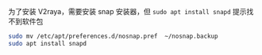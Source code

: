 为了安装 V2raya，需要安装 snap 安装器，但 `sudo apt install snapd` 提示找不到软件包

```bash
sudo mv /etc/apt/preferences.d/nosnap.pref  ~/nosnap.backup
sudo apt install snapd
```

‍
